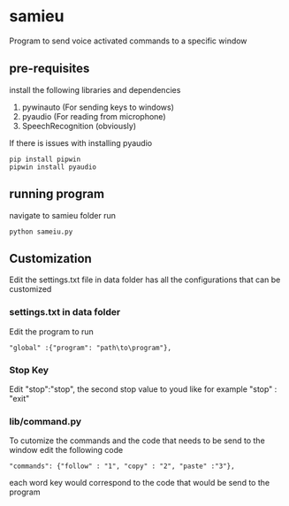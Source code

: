 # samieu
Program to send voice activated commands to a specific window

## pre-requisites

install the following libraries and dependencies

1. pywinauto (For sending keys to windows)
2. pyaudio (For reading from microphone)
3. SpeechRecognition (obviously)

If there is issues with installing pyaudio
```
pip install pipwin
pipwin install pyaudio
```

## running program

navigate to samieu folder
run
```
python sameiu.py
```

## Customization
Edit the settings.txt file in data folder has all the configurations that can be customized

### settings.txt in data folder
Edit the program to run
```
"global" :{"program": "path\to\program"},
```

### Stop Key 
Edit "stop":"stop", the second stop value to youd like for example "stop" : "exit"

### lib/command.py
To cutomize the commands and the code that needs to be send to the window edit the following code
```
"commands": {"follow" : "1", "copy" : "2", "paste" :"3"},
```
each word key would correspond to the code that would be send to the program
